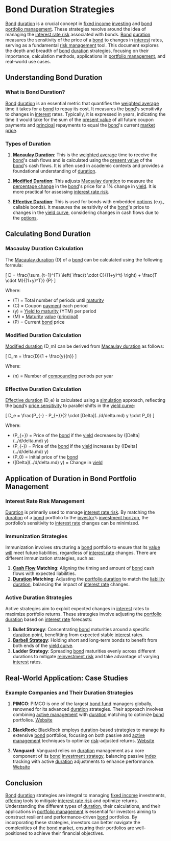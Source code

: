 # Bond Duration Strategies

[Bond](../b/bond.md) [duration](../d/duration.md) is a crucial concept in [fixed income](../f/fixed_income.md) [investing](../i/investing.md) and [bond portfolio management](../b/bond_portfolio_management.md). These strategies revolve around the idea of managing the [interest rate risk](../i/interest_rate_risk.md) associated with bonds. [Bond](../b/bond.md) [duration](../d/duration.md) measures the sensitivity of the price of a [bond](../b/bond.md) to changes in [interest](../i/interest.md) rates, serving as a fundamental [risk management](../r/risk_management.md) tool. This document explores the depth and breadth of [bond](../b/bond.md) [duration](../d/duration.md) strategies, focusing on their importance, calculation methods, applications in [portfolio management](../p/portfolio_management.md), and real-world use cases.

## Understanding Bond Duration

### What is Bond Duration?

[Bond](../b/bond.md) [duration](../d/duration.md) is an essential metric that quantifies the [weighted average](../w/weighted_average.md) time it takes for a [bond](../b/bond.md) to repay its cost. It measures the [bond](../b/bond.md)'s sensitivity to changes in [interest](../i/interest.md) rates. Typically, it is expressed in years, indicating the time it would take for the sum of the [present value](../p/present_value.md) of all future coupon payments and [principal](../p/principal.md) repayments to equal the [bond](../b/bond.md)'s current [market price](../m/market_price.md).

### Types of Duration

1. **[Macaulay Duration](../m/macaulay_duration.md)**: This is the [weighted average](../w/weighted_average.md) time to receive the [bond](../b/bond.md)'s cash flows and is calculated using the [present value](../p/present_value.md) of the [bond](../b/bond.md)'s cash flows. It is often used in academic contexts and provides a foundational understanding of [duration](../d/duration.md).
   
2. **[Modified Duration](../m/modified_duration.md)**: This adjusts [Macaulay duration](../m/macaulay_duration.md) to measure the [percentage change](../p/percentage_change.md) in the [bond](../b/bond.md)'s price for a 1% change in [yield](../y/yield.md). It is more practical for assessing [interest rate risk](../i/interest_rate_risk.md).

3. **[Effective Duration](../e/effective_duration.md)**: This is used for bonds with embedded [options](../o/options.md) (e.g., callable bonds). It measures the sensitivity of the [bond](../b/bond.md)'s price to changes in the [yield curve](../y/yield_curve.md), considering changes in cash flows due to the [options](../o/options.md).

## Calculating Bond Duration

### Macaulay Duration Calculation

The [Macaulay duration](../m/macaulay_duration.md) \(D\) of a [bond](../b/bond.md) can be calculated using the following formula:

\[ D = \frac{\sum_{t=1}^{T} \left( \frac{t \cdot C}{(1+y)^t} \right) + \frac{T \cdot M}{(1+y)^T}} {P} \]

Where:
- \(T\) = Total number of periods until [maturity](../m/maturity.md)
- \(C\) = Coupon [payment](../p/payment.md) each period
- \(y\) = [Yield to maturity](../y/yield_to_maturity.md) (YTM) per period
- \(M\) = [Maturity](../m/maturity.md) [value](../v/value.md) ([principal](../p/principal.md))
- \(P\) = Current [bond](../b/bond.md) price

### Modified Duration Calculation

[Modified duration](../m/modified_duration.md) \(D_m\) can be derived from [Macaulay duration](../m/macaulay_duration.md) as follows:

\[ D_m = \frac{D}{1 + \frac{y}{n}} \]

Where:
- \(n\) = Number of [compounding](../c/compounding.md) periods per year

### Effective Duration Calculation

[Effective duration](../e/effective_duration.md) \(D_e\) is calculated using a [simulation](../s/simulation_in_trading.md) approach, reflecting the [bond](../b/bond.md)’s [price sensitivity](../p/price_sensitivity.md) to parallel shifts in the [yield curve](../y/yield_curve.md):

\[ D_e = \frac{P_{-} - P_{+}}{2 \cdot \[Delta](../d/delta.md) y \cdot P_0} \]

Where:
- \(P_{+}\) = Price of the [bond](../b/bond.md) if the [yield](../y/yield.md) decreases by \(\[Delta](../d/delta.md) y\)
- \(P_{-}\) = Price of the [bond](../b/bond.md) if the [yield](../y/yield.md) increases by \(\[Delta](../d/delta.md) y\)
- \(P_0\) = Initial price of the [bond](../b/bond.md)
- \(\[Delta](../d/delta.md) y\) = Change in [yield](../y/yield.md)

## Application of Duration in Bond Portfolio Management

### Interest Rate Risk Management

[Duration](../d/duration.md) is primarily used to manage [interest rate risk](../i/interest_rate_risk.md). By matching the [duration](../d/duration.md) of a [bond](../b/bond.md) portfolio to the [investor](../i/investor.md)’s [investment horizon](../i/investment_horizon.md), the portfolio’s sensitivity to [interest rate](../i/interest_rate.md) changes can be minimized.

### Immunization Strategies

Immunization involves structuring a [bond](../b/bond.md) portfolio to ensure that its [value](../v/value.md) [will](../w/will.md) meet future liabilities, regardless of [interest rate](../i/interest_rate.md) changes. There are different immunization strategies, such as:

1. **[Cash Flow](../c/cash_flow.md) Matching**: Aligning the timing and amount of [bond](../b/bond.md) cash flows with expected liabilities.
2. **[Duration](../d/duration.md) Matching**: Adjusting the [portfolio duration](../p/portfolio_duration.md) to match the [liability](../l/liability.md) [duration](../d/duration.md), balancing the impact of [interest rate](../i/interest_rate.md) changes.

### Active Duration Strategies

Active strategies aim to exploit expected changes in [interest](../i/interest.md) rates to maximize portfolio returns. These strategies involve adjusting the [portfolio duration](../p/portfolio_duration.md) based on [interest rate](../i/interest_rate.md) forecasts:

1. **Bullet Strategy**: Concentrating [bond](../b/bond.md) maturities around a specific [duration](../d/duration.md) point, benefitting from expected stable [interest](../i/interest.md) rates.
2. **[Barbell Strategy](../b/barbell_strategy.md)**: Holding short and long-term bonds to benefit from both ends of the [yield curve](../y/yield_curve.md).
3. **Ladder Strategy**: Spreading [bond](../b/bond.md) maturities evenly across different durations to mitigate [reinvestment risk](../r/reinvestment_risk.md) and take advantage of varying [interest](../i/interest.md) rates.

## Real-World Application: Case Studies

### Example Companies and Their Duration Strategies

1. **PIMCO**: PIMCO is one of the largest [bond fund](../b/bond_fund.md) managers globally, renowned for its advanced [duration](../d/duration.md) strategies. Their approach involves combining [active management](../a/active_management.md) with [duration](../d/duration.md) matching to optimize [bond](../b/bond.md) portfolios. [Website](https://www.pimco.com)
   
2. **BlackRock**: BlackRock employs [duration](../d/duration.md)-based strategies to manage its extensive [bond](../b/bond.md) portfolios, focusing on both passive and [active management](../a/active_management.md) techniques to optimize [risk](../r/risk.md)-adjusted returns. [Website](https://www.blackrock.com)

3. **Vanguard**: Vanguard relies on [duration](../d/duration.md) management as a core component of its [bond](../b/bond.md) [investment strategy](../i/investment_strategy.md), balancing passive [index](../i/index.md) tracking with active [duration](../d/duration.md) adjustments to enhance performance. [Website](https://www.vanguard.com)

## Conclusion

[Bond](../b/bond.md) [duration](../d/duration.md) strategies are integral to managing [fixed income](../f/fixed_income.md) investments, [offering](../o/offering.md) tools to mitigate [interest rate risk](../i/interest_rate_risk.md) and optimize returns. Understanding the different types of [duration](../d/duration.md), their calculations, and their applications in [portfolio management](../p/portfolio_management.md) is essential for investors aiming to construct resilient and performance-driven [bond](../b/bond.md) portfolios. By incorporating these strategies, investors can better navigate the complexities of the [bond market](../b/bond_market.md), ensuring their portfolios are well-positioned to achieve their financial objectives.